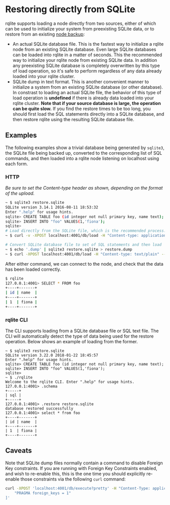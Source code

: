 # Restoring directly from SQLite

rqlite supports loading a node directly from two sources, either of which can be used to initialize your system from preexisting SQLite data, or to restore from an existing [node backup](https://github.com/rqlite/rqlite/blob/master/DOC/BACKUPS.md):
- An actual SQLite database file. This is the fastest way to initialize a rqlite node from an existing SQLite database. Even large SQLite databases can be loaded into rqlite in a matter of seconds. This the recommended way to initialize your rqlite node from existing SQLite data. In addition any preexisting SQLite database is completely overwritten by this type of load operation, so it's safe to perform regardless of any data already loaded into your rqlite cluster.
- SQLite dump in text format. This is another convenient manner to initialize a system from an existing SQLite database (or other database). In constrast to loading an actual SQLite file, the behavior of this type of load operation is **undefined** if there is already data loaded into your rqlite cluster.  **Note that if your source database is large, the operation can be quite slow.** If you find the restore times to be too long, you should first load the SQL statements directly into a SQLite database, and then restore rqlite using the resulting SQLite database file.

## Examples
The following examples show a trivial database being generated by `sqlite3`, the SQLite file being backed up, converted to the corresponding list of SQL commands, and then loaded into a rqlite node listening on localhost using each form.

### HTTP
 _Be sure to set the Content-type header as shown, depending on the format of the upload._

```bash
~ $ sqlite3 restore.sqlite
SQLite version 3.14.1 2016-08-11 18:53:32
Enter ".help" for usage hints.
sqlite> CREATE TABLE foo (id integer not null primary key, name text);
sqlite> INSERT INTO "foo" VALUES(1,'fiona');
sqlite>
# Load directly from the SQLite file, which is the recommended process.
~ $ curl -v -XPOST localhost:4001/db/load -H "Content-type: application/octet-stream" --data-binary @restore.sqlite

# Convert SQLite database file to set of SQL statements and then load
~ $ echo '.dump' | sqlite3 restore.sqlite > restore.dump
~ $ curl -XPOST localhost:4001/db/load -H "Content-type: text/plain" --data-binary @restore.dump
```

After either command, we can connect to the node, and check that the data has been loaded correctly.
```bash
$ rqlite
127.0.0.1:4001> SELECT * FROM foo
+----+-------+
| id | name  |
+----+-------+
| 1  | fiona |
+----+-------+
```

### rqlite CLI
The CLI supports loading from a SQLite database file or SQL text file. The CLI will automatically detect the type of data being used for the restore operation. Below shows an example of loading from the former.
```
~ $ sqlite3 restore.sqlite
SQLite version 3.22.0 2018-01-22 18:45:57
Enter ".help" for usage hints.
sqlite> CREATE TABLE foo (id integer not null primary key, name text);
sqlite> INSERT INTO "foo" VALUES(1,'fiona');
sqlite> 
~ $ ./rqlite 
Welcome to the rqlite CLI. Enter ".help" for usage hints.
127.0.0.1:4001> .schema
+-----+
| sql |
+-----+
127.0.0.1:4001> .restore restore.sqlite
database restored successfully
127.0.0.1:4001> select * from foo
+----+-------+
| id | name  |
+----+-------+
| 1  | fiona |
+----+-------+
```

## Caveats
Note that SQLite dump files normally contain a command to disable Foreign Key constraints. If you are running with Foreign Key Constraints enabled, and wish to re-enable this, this is the one time you should explicitly re-enable those constraints via the following `curl` command:
```bash
curl -XPOST 'localhost:4001/db/execute?pretty' -H "Content-Type: application/json" -d '[
    "PRAGMA foreign_keys = 1"
]'
```
